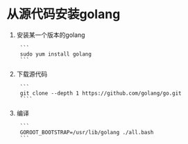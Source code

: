 从源代码安装golang
================================

1. 安装某一个版本的golang

        ```
        sudo yum install golang 
        ```

2. 下载源代码

        ```
        git clone --depth 1 https://github.com/golang/go.git
        ````

3. 编译

        ```
        GOROOT_BOOTSTRAP=/usr/lib/golang ./all.bash
        ```
